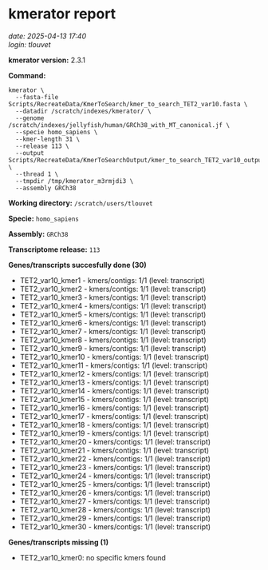 # kmerator report
*date: 2025-04-13 17:40*  
*login: tlouvet*

**kmerator version:** 2.3.1

**Command:**

```
kmerator \
  --fasta-file Scripts/RecreateData/KmerToSearch/kmer_to_search_TET2_var10.fasta \
  --datadir /scratch/indexes/kmerator/ \
  --genome /scratch/indexes/jellyfish/human/GRCh38_with_MT_canonical.jf \
  --specie homo_sapiens \
  --kmer-length 31 \
  --release 113 \
  --output Scripts/RecreateData/KmerToSearchOutput/kmer_to_search_TET2_var10_output \
  --thread 1 \
  --tmpdir /tmp/kmerator_m3rmjdi3 \
  --assembly GRCh38
```

**Working directory:** `/scratch/users/tlouvet`

**Specie:** `homo_sapiens`

**Assembly:** `GRCh38`

**Transcriptome release:** `113`

**Genes/transcripts succesfully done (30)**

- TET2_var10_kmer1 - kmers/contigs: 1/1 (level: transcript)
- TET2_var10_kmer2 - kmers/contigs: 1/1 (level: transcript)
- TET2_var10_kmer3 - kmers/contigs: 1/1 (level: transcript)
- TET2_var10_kmer4 - kmers/contigs: 1/1 (level: transcript)
- TET2_var10_kmer5 - kmers/contigs: 1/1 (level: transcript)
- TET2_var10_kmer6 - kmers/contigs: 1/1 (level: transcript)
- TET2_var10_kmer7 - kmers/contigs: 1/1 (level: transcript)
- TET2_var10_kmer8 - kmers/contigs: 1/1 (level: transcript)
- TET2_var10_kmer9 - kmers/contigs: 1/1 (level: transcript)
- TET2_var10_kmer10 - kmers/contigs: 1/1 (level: transcript)
- TET2_var10_kmer11 - kmers/contigs: 1/1 (level: transcript)
- TET2_var10_kmer12 - kmers/contigs: 1/1 (level: transcript)
- TET2_var10_kmer13 - kmers/contigs: 1/1 (level: transcript)
- TET2_var10_kmer14 - kmers/contigs: 1/1 (level: transcript)
- TET2_var10_kmer15 - kmers/contigs: 1/1 (level: transcript)
- TET2_var10_kmer16 - kmers/contigs: 1/1 (level: transcript)
- TET2_var10_kmer17 - kmers/contigs: 1/1 (level: transcript)
- TET2_var10_kmer18 - kmers/contigs: 1/1 (level: transcript)
- TET2_var10_kmer19 - kmers/contigs: 1/1 (level: transcript)
- TET2_var10_kmer20 - kmers/contigs: 1/1 (level: transcript)
- TET2_var10_kmer21 - kmers/contigs: 1/1 (level: transcript)
- TET2_var10_kmer22 - kmers/contigs: 1/1 (level: transcript)
- TET2_var10_kmer23 - kmers/contigs: 1/1 (level: transcript)
- TET2_var10_kmer24 - kmers/contigs: 1/1 (level: transcript)
- TET2_var10_kmer25 - kmers/contigs: 1/1 (level: transcript)
- TET2_var10_kmer26 - kmers/contigs: 1/1 (level: transcript)
- TET2_var10_kmer27 - kmers/contigs: 1/1 (level: transcript)
- TET2_var10_kmer28 - kmers/contigs: 1/1 (level: transcript)
- TET2_var10_kmer29 - kmers/contigs: 1/1 (level: transcript)
- TET2_var10_kmer30 - kmers/contigs: 1/1 (level: transcript)


**Genes/transcripts missing (1)**

- TET2_var10_kmer0: no specific kmers found

